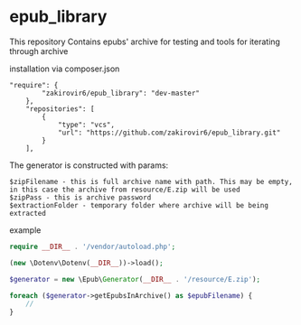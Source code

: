 # epub_library
This repository Contains epubs' archive for testing and tools for iterating through archive

installation via composer.json
```
"require": {
        "zakirovir6/epub_library": "dev-master"
    },
    "repositories": [
        {
            "type": "vcs",
            "url": "https://github.com/zakirovir6/epub_library.git"
        }
    ],
```

The generator is constructed with params:

```
$zipFilename - this is full archive name with path. This may be empty, in this case the archive from resource/E.zip will be used
$zipPass - this is archive password
$extractionFolder - temporary folder where archive will be being extracted
```

example
```php
require __DIR__ . '/vendor/autoload.php';

(new \Dotenv\Dotenv(__DIR__))->load();

$generator = new \Epub\Generator(__DIR__ . '/resource/E.zip');

foreach ($generator->getEpubsInArchive() as $epubFilename) {
    //
}

```